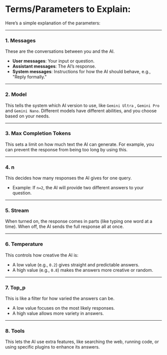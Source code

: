 # Terms/Parameters to Explain:

Here’s a simple explanation of the parameters:

---

### 1. **Messages**  
These are the conversations between you and the AI.  
- **User messages**: Your input or question.  
- **Assistant messages**: The AI’s response.  
- **System messages**: Instructions for how the AI should behave, e.g., "Reply formally."

---

### 2. **Model**  
This tells the system which AI version to use, like `Gemini Ultra` , `Gemini Pro` and `Gemini Nano`. Different models have different abilities, and you choose based on your needs.

---

### 3. **Max Completion Tokens**  
This sets a limit on how much text the AI can generate. For example, you can prevent the response from being too long by using this.

---

### 4. **n**  
This decides how many responses the AI gives for one query.  
- Example: If `n=2`, the AI will provide two different answers to your question.

---

### 5. **Stream**  
When turned on, the response comes in parts (like typing one word at a time). When off, the AI sends the full response all at once.

---

### 6. **Temperature**  
This controls how creative the AI is:  
- A low value (e.g., `0.2`) gives straight and predictable answers.  
- A high value (e.g., `0.8`) makes the answers more creative or random.

---

### 7. **Top_p**  
This is like a filter for how varied the answers can be.  
- A low value focuses on the most likely responses.  
- A high value allows more variety in answers.

---

### 8. **Tools**  
This lets the AI use extra features, like searching the web, running code, or using specific plugins to enhance its answers.

